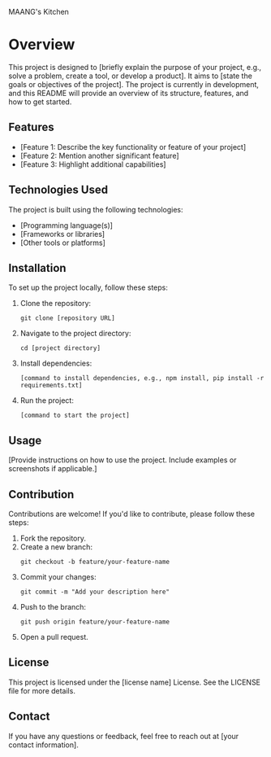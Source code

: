 MAANG's Kitchen

# Overview
This project is designed to [briefly explain the purpose of your project, e.g., solve a problem, create a tool, or develop a product]. It aims to [state the goals or objectives of the project]. The project is currently in development, and this README will provide an overview of its structure, features, and how to get started.

## Features
- [Feature 1: Describe the key functionality or feature of your project]
- [Feature 2: Mention another significant feature]
- [Feature 3: Highlight additional capabilities]

## Technologies Used
The project is built using the following technologies:
- [Programming language(s)]
- [Frameworks or libraries]
- [Other tools or platforms]

## Installation
To set up the project locally, follow these steps:

1. Clone the repository:
   ```
   git clone [repository URL]
   ```
2. Navigate to the project directory:
   ```
   cd [project directory]
   ```
3. Install dependencies:
   ```
   [command to install dependencies, e.g., npm install, pip install -r requirements.txt]
   ```
4. Run the project:
   ```
   [command to start the project]
   ```

## Usage
[Provide instructions on how to use the project. Include examples or screenshots if applicable.]

## Contribution
Contributions are welcome! If you'd like to contribute, please follow these steps:
1. Fork the repository.
2. Create a new branch:
   ```
   git checkout -b feature/your-feature-name
   ```
3. Commit your changes:
   ```
   git commit -m "Add your description here"
   ```
4. Push to the branch:
   ```
   git push origin feature/your-feature-name
   ```
5. Open a pull request.

## License
This project is licensed under the [license name] License. See the LICENSE file for more details.

## Contact
If you have any questions or feedback, feel free to reach out at [your contact information].
